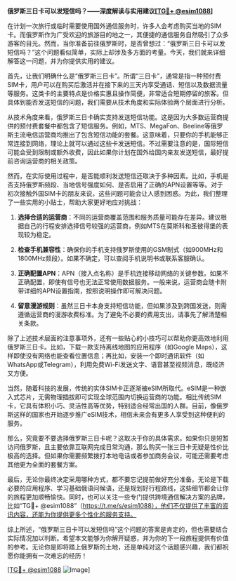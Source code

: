 **俄罗斯三日卡可以发短信吗？——深度解读与实用建议[[TG💪+ @esim1088](https://t.me/s/esim1088)]**

在计划一次旅行或临时需要使用国外通信服务时，许多人会考虑购买当地的SIM卡。而俄罗斯作为广受欢迎的旅游目的地之一，其便捷的通信服务自然吸引了众多游客的目光。然而，当你准备前往俄罗斯时，是否曾想过：“俄罗斯三日卡可以发短信吗？”这个问题看似简单，实际上却涉及多方面的考量。今天，我们就来详细解答这一问题，并为你提供实用的建议。

首先，让我们明确什么是“俄罗斯三日卡”。所谓“三日卡”，通常是指一种预付费SIM卡，用户可以在购买后激活并在接下来的三天内享受通话、短信以及数据流量等服务。这类卡的主要特点是价格实惠且操作简便，非常适合短期停留的旅客。但具体到能否发送短信的问题，我们需要从技术角度和实际体验两个层面进行分析。

从技术角度来看，俄罗斯三日卡确实支持发送短信功能。这是因为大多数运营商提供的预付费套餐中都包含了短信服务。例如，MTS、MegaFon、Beeline等俄罗斯主流电信运营商均推出了包含短信功能的套餐。这意味着，只要你的手机能够正常连接到网络，理论上就可以通过这些卡发送短信。不过需要注意的是，国际短信可能会受到限制或额外收费，因此如果你计划在国外给国内亲友发送短信，最好提前咨询运营商的相关政策。

然而，在实际使用过程中，是否能顺利发送短信还取决于多种因素。比如，手机是否支持俄罗斯频段、当地信号强度如何、是否启用了正确的APN设置等等。对于初次接触外国SIM卡的朋友来说，这些问题可能会让人感到困惑。为此，我们整理了一些实用的小贴士，帮助大家更好地应对挑战：

1. **选择合适的运营商**：不同的运营商覆盖范围和服务质量可能存在差异。建议根据自己的行程安排选择信号较强的运营商，例如MTS在莫斯科和圣彼得堡的表现较为稳定。
   
2. **检查手机兼容性**：确保你的手机支持俄罗斯使用的GSM制式（如900MHz和1800MHz频段）。如果不确定，可以查阅手机说明书或联系客服确认。

3. **正确配置APN**：APN（接入点名称）是手机连接移动网络的关键参数。如果不正确配置，即使有信号也无法正常使用数据服务。一般来说，运营商会随卡附带详细的APN设置指南，按照说明操作即可解决问题。

4. **留意漫游规则**：虽然三日卡本身支持短信功能，但如果涉及到跨国发送，则需遵循运营商的漫游收费标准。为了避免不必要的费用支出，请事先了解清楚相关条款。

除了上述技术层面的注意事项外，还有一些贴心的小技巧可以帮助你更高效地利用俄罗斯三日卡。比如，下载一款支持离线地图的应用程序（如Google Maps），这样即使没有网络也能查看位置信息；再比如，安装一个即时通讯软件（如WhatsApp或Telegram），利用免费Wi-Fi发送文字、语音甚至视频消息，既经济又方便。

当然，随着科技的发展，传统的实体SIM卡正逐渐被eSIM所取代。eSIM是一种嵌入式芯片，无需物理插拔即可实现全球范围内切换运营商的功能。相比传统SIM卡，它具有体积小巧、灵活性高等优势，特别适合经常出国的人群。目前，像俄罗斯这样的国家也开始逐步推广eSIM技术，相信未来会有更多人享受到这种便利的服务。

那么，究竟要不要选择俄罗斯三日卡呢？这取决于你的具体需求。如果你只是短暂访问俄罗斯，且主要依靠互联网完成日常沟通，那么购买一张三日卡无疑是性价比极高的选择。但如果你需要频繁拨打本地电话或者参加商务会议，可能还需要考虑其他更为全面的套餐方案。

最后，无论你最终决定采用哪种方式，都不要忘记提前做好充分准备。无论是下载必要的应用程序、学习基础俄语问候语，还是规划好行程路线，这些细节都会让你的旅程更加顺畅愉快。同时，也可以关注一些专门提供跨境通信解决方案的品牌，比如“TG💪+ @esim1088”（https://t.me/s/esim1088），他们不仅提供了丰富的资讯内容，还能为你提供更多个性化的服务支持。

综上所述，“俄罗斯三日卡可以发短信吗”这个问题的答案是肯定的，但也需要结合实际情况加以判断。希望本文能够为你解开疑惑，并为你的下一段旅程提供有价值的参考。无论你是即将踏上俄罗斯的土地，还是单纯对这个话题感兴趣，我们都祝愿你能拥有一次难忘的经历！

[[TG💪+ @esim1088](https://t.me/s/esim1088) ![Image](https://i.postimg.cc/4NQfJmqS/Snipaste-2025-05-13-00-14-12.png)]
